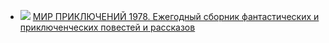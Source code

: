 * ![](/books/sf/Еремей%20Парнов/МИР%20ПРИКЛЮЧЕНИЙ%201978.%20Ежегодный%20сборник%20фантастических%20и%20приключенческих%20повестей%20и%20рассказов.jpg) [МИР ПРИКЛЮЧЕНИЙ 1978. Ежегодный сборник фантастических и приключенческих повестей и рассказов](/books/sf/Еремей%20Парнов/МИР%20ПРИКЛЮЧЕНИЙ%201978.%20Ежегодный%20сборник%20фантастических%20и%20приключенческих%20повестей%20и%20рассказов)